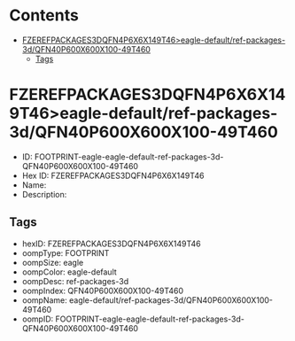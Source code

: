



Contents
========

* [FZEREFPACKAGES3DQFN4P6X6X149T46>eagle-default/ref-packages-3d/QFN40P600X600X100-49T460](#fzerefpackages3dqfn4p6x6x149t46eagle-defaultref-packages-3dqfn40p600x600x100-49t460)
	* [Tags](#tags)

# FZEREFPACKAGES3DQFN4P6X6X149T46>eagle-default/ref-packages-3d/QFN40P600X600X100-49T460

- ID: FOOTPRINT-eagle-eagle-default-ref-packages-3d-QFN40P600X600X100-49T460
- Hex ID: FZEREFPACKAGES3DQFN4P6X6X149T46
- Name: 
- Description: 

## Tags

- hexID: FZEREFPACKAGES3DQFN4P6X6X149T46
- oompType: FOOTPRINT
- oompSize: eagle
- oompColor: eagle-default
- oompDesc: ref-packages-3d
- oompIndex: QFN40P600X600X100-49T460
- oompName: eagle-default/ref-packages-3d/QFN40P600X600X100-49T460
- oompID: FOOTPRINT-eagle-eagle-default-ref-packages-3d-QFN40P600X600X100-49T460
